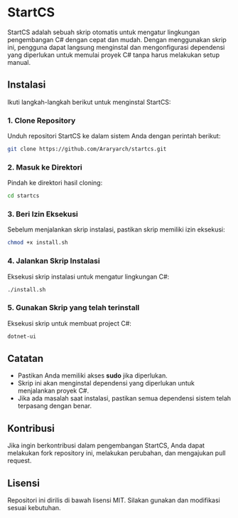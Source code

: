 # StartCS

StartCS adalah sebuah skrip otomatis untuk mengatur lingkungan pengembangan C# dengan cepat dan mudah. Dengan menggunakan skrip ini, pengguna dapat langsung menginstal dan mengonfigurasi dependensi yang diperlukan untuk memulai proyek C# tanpa harus melakukan setup manual.

## Instalasi

Ikuti langkah-langkah berikut untuk menginstal StartCS:

### 1. Clone Repository

Unduh repositori StartCS ke dalam sistem Anda dengan perintah berikut:

```sh
git clone https://github.com/Araryarch/startcs.git
```

### 2. Masuk ke Direktori

Pindah ke direktori hasil cloning:

```sh
cd startcs
```

### 3. Beri Izin Eksekusi

Sebelum menjalankan skrip instalasi, pastikan skrip memiliki izin eksekusi:

```sh
chmod +x install.sh
```

### 4. Jalankan Skrip Instalasi

Eksekusi skrip instalasi untuk mengatur lingkungan C#:

```sh
./install.sh
```

### 5. Gunakan Skrip yang telah terinstall

Eksekusi skrip untuk membuat project C#:

```sh
dotnet-ui
```

## Catatan

- Pastikan Anda memiliki akses **sudo** jika diperlukan.
- Skrip ini akan menginstal dependensi yang diperlukan untuk menjalankan proyek C#.
- Jika ada masalah saat instalasi, pastikan semua dependensi sistem telah terpasang dengan benar.

## Kontribusi

Jika ingin berkontribusi dalam pengembangan StartCS, Anda dapat melakukan fork repository ini, melakukan perubahan, dan mengajukan pull request.

## Lisensi

Repositori ini dirilis di bawah lisensi MIT. Silakan gunakan dan modifikasi sesuai kebutuhan.
